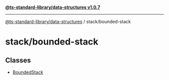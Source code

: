 [**@ts-standard-library/data-structures v1.0.7**](../../README.md)

***

[@ts-standard-library/data-structures](../../modules.md) / stack/bounded-stack

# stack/bounded-stack

## Classes

- [BoundedStack](classes/BoundedStack.md)
